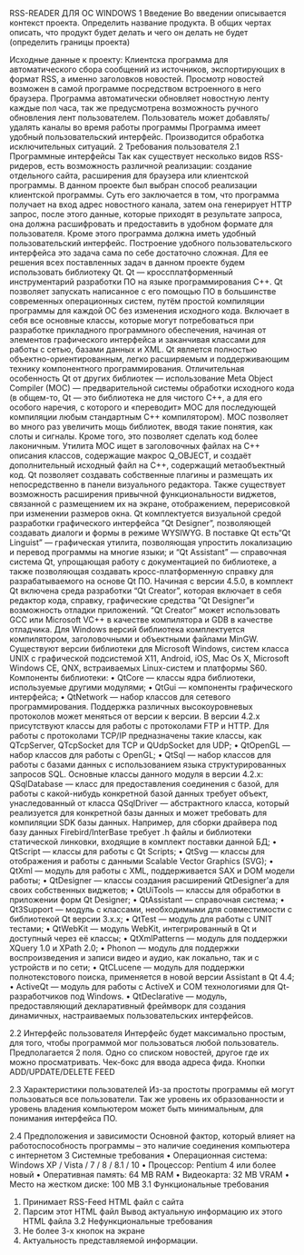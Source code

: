 RSS-READER  ДЛЯ ОС  WINDOWS
1 Введение
Во введении описывается контекст проекта. Определить название продукта. В общих чертах описать, что продукт будет делать и чего 
он делать не будет (определить границы проекта)

Исходные данные к проекту:
Клиентска программа для автоматического сбора сообщений из источников, экспортирующих в формат RSS, а именно заголовков новостей. Просмотр новостей возможен в самой программе посредством встроенного в него браузера. Программа автоматически обновляет новостную ленту каждые пол часа, так же предусмотрена возможность ручного обновления лент пользователем. Пользователь может добавлять/удалять каналы во время работы программы Программа имеет удобный пользовательский интерфейс. Производится обработка исключительных ситуаций.
2 Требования пользователя
2.1 Программные интерфейсы
Так как существует несколько видов RSS-ридеров, есть возможность различной реализации: создание отдельного сайта, расширения для браузера или клиентской программы. В данном проекте был выбран способ реализации клиентской программы. Суть его заключается в том, что программа получает на вход адрес новостного канала, затем она генерирует HTTP запрос, после этого данные, которые приходят в результате запроса, она должна расшифровать и предоставить в удобном формате для пользователя. Кроме этого программа должна иметь удобный пользовательский интерфейс. Построение удобного пользовательского интерфейса это задача сама по себе достаточно сложная. Для ее решения всех поставленных задач в данном проекте будем использовать библиотеку Qt.
Qt — кроссплатформенный инструментарий разработки ПО на языке программирования С++.
Qt позволяет запускать написанное с его помощью ПО в большинстве современных операционных систем, путём простой компиляции программы для каждой ОС без изменения исходного кода. Включает в себя все основные классы, которые могут потребоваться при разработке прикладного программного обеспечения, начиная от элементов графического интерфейса и заканчивая классами для работы с сетью, базами данных и XML. Qt является полностью объектно-ориентированным, легко расширяемым и поддерживающим технику компонентного программирования.
Отличительная особенность Qt от других библиотек — использование Meta Object Compiler (MOC) — предварительной системы обработки исходного кода (в общем-то, Qt — это библиотека не для чистого C++, а для его особого наречия, с которого и «переводит» MOC для последующей компиляции любым стандартным C++ компилятором). MOC позволяет во много раз увеличить мощь библиотек, вводя такие понятия, как слоты и сигналы. Кроме того, это позволяет сделать код более лаконичным. Утилита MOC ищет в заголовочных файлах на C++ описания классов, содержащие макрос Q_OBJECT, и создаёт дополнительный исходный файл на C++, содержащий метаобъектный код.
Qt позволяет создавать собственные плагины и размещать их непосредственно в панели визуального редактора. Также существует возможность расширения привычной функциональности виджетов, связанной с размещением их на экране, отображением, перерисовкой при изменении размеров окна.
Qt комплектуется визуальной средой разработки графического интерфейса ”Qt Designer”, позволяющей создавать диалоги и формы в режиме WYSIWYG. В поставке Qt есть“Qt Linguist” — графическая утилита, позволяющая упростить локализацию и перевод программы на многие языки; и “Qt Assistant” — справочная система Qt, упрощающая работу с документацией по библиотеке, а также позволяющая создавать кросс-платформенную справку для разрабатываемого на основе Qt ПО. Начиная с версии 4.5.0, в комплект Qt включена среда разработки “Qt Creator”, которая включает в себя редактор кода, справку, графические средства ”Qt Designer”и возможность отладки приложений. “Qt Creator” может использовать GCC или Microsoft VC++ в качестве компилятора и GDB в качестве отладчика. Для Windows версий библиотека комплектуется компилятором, заголовочными и объектными файлами MinGW.
Существуют версии библиотеки для Microsoft Windows, систем класса UNIX c графической подсистемой X11, Android, iOS, Mac Os X, Microsoft Windows CE, QNX, встраиваемых  Linux-систем и платформы S60. 
Компоненты библиотеки:
•	QtCore — классы ядра библиотеки, используемые другими модулями;
•	QtGui — компоненты графического интерфейса;
•	QtNetwork — набор классов для сетевого программирования. Поддержка различных высокоуровневых протоколов может меняться от версии к версии. В версии 4.2.x присутствуют классы для работы с протоколами FTP и HTTP. Для работы с протоколами TCP/IP предназначены такие классы, как QTcpServer, QTcpSocket для TCP и QUdpSocket для UDP;
•	QtOpenGL — набор классов для работы с OpenGL;
•	QtSql — набор классов для работы с базами данных с использованием языка структурированных запросов SQL. Основные классы данного модуля в версии 4.2.х: QSqlDatabase — класс для предоставления соединения с базой, для работы с какой-нибудь конкретной базой данных требует объект, унаследованный от класса QSqlDriver — абстрактного класса, который реализуется для конкретной базы данных и может требовать для компиляции SDK базы данных. Например, для сборки драйвера под базу данных Firebird/InterBase требует .h файлы и библиотеки статической линковки, входящие в комплект поставки данной БД;
•	QtScript — классы для работы с Qt Scripts;
•	QtSvg — классы для отображения и работы с данными Scalable Vector Graphics (SVG);
•	QtXml — модуль для работы с XML, поддерживается SAX и DOM модели работы;
•	QtDesigner — классы создания расширений QtDesigner’а для своих собственных виджетов;
•	QtUiTools — классы для обработки в приложении форм Qt Designer;
•	QtAssistant — справочная система;
•	Qt3Support — модуль с классами, необходимыми для совместимости с библиотекой Qt версии 3.х.х;
•	QtTest — модуль для работы с UNIT тестами;
•	QtWebKit — модуль WebKit, интегрированный в Qt и доступный через её классы;
•	QtXmlPatterns — модуль для поддержки XQuery 1.0 и XPath 2.0;
•	Phonon — модуль для поддержки воспроизведения и записи видео и аудио, как локально, так и с устройств и по сети;
•	QtCLucene — модуль для поддержки полнотекстового поиска, применяется в новой версии Assistant в Qt 4.4;
•	ActiveQt — модуль для работы с ActiveX и COM технологиями для Qt-разработчиков под Windows.
•	QtDeclarative — модуль, предоставляющий декларативный фреймворк для создания динамичных, настраиваемых пользовательских интерфейсов.

2.2 Интерфейс пользователя
Интерфейс будет максимально простым, для того, чтобы программой мог пользоваться любой пользователь.
Предполагается 2 поля. Одно со списком новостей, другое где их можно просматривать.
Чек-бокс для ввода адреса фида. 
Кнопки ADD/UPDATE/DELETE FEED

2.3 Характеристики пользователей
Из-за простоты программы ей могут пользоваться все пользователи. Так же уровень их образованности и уровень владения компьютером может быть минимальным, для понимания интерфейса ПО.

2.4 Предположения и зависимости
Основной фактор, который влияет на работоспособность программы – это наличие соединения компьютера с интернетом
3 Системные требования
• Операционная система: Windows XP / Vista / 7 / 8 / 8.1 / 10
• Процессор: Pentium 4 или более новый
• Оперативная память: 64 MB RAM
• Видеокарта: 32 MB VRAM
• Место на жестком диске: 100 MB
3.1 Функциональные требования
1. Принимает RSS-Feed HTML файл с сайта
2. Парсим этот HTML файл
Вывод актуальную информацию их этого HTML файла
3.2 Нефункциональные требования
1.  Не более 3-х кнопок на экране
2.  Актуальность представляемой информации.
